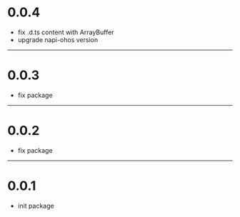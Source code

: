 # 0.0.4
- fix .d.ts content with ArrayBuffer
- upgrade napi-ohos version

---
# 0.0.3
- fix package 

---
# 0.0.2
- fix package 

--- 
# 0.0.1
- init package